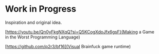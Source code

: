 # Work in Progress
Inspiration and original idea.

[https://youtu.be/Qn0yFkgNXqQ?si=Q5KCogXdoJfx6gsF}(Making a Game in the Worst Programming Language)

[https://github.com/p2r3/bf16](Visual Brainfuck game runtime)
